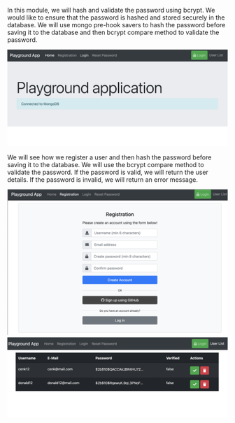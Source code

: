 In this module, we will hash and validate the password using bcrypt. We would like to ensure that the password is hashed and stored securely in the database. We will use mongo pre-hook savers to hash the password before saving it to the database and then bcrypt compare method to validate the password.

![alt text](./playground/image/home.png)

We will see how we register a user and then hash the password before saving it to the database. We will use the bcrypt compare method to validate the password. If the password is valid, we will return the user details. If the password is invalid, we will return an error message.

![alt text](./playground/image/registration.png)
![alt text](./playground/image/hashed.png)
